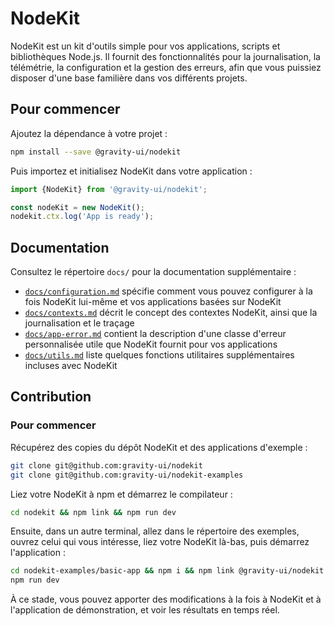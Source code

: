 # NodeKit

NodeKit est un kit d'outils simple pour vos applications, scripts et bibliothèques Node.js. Il fournit des fonctionnalités pour la journalisation, la télémétrie, la configuration et la gestion des erreurs, afin que vous puissiez disposer d'une base familière dans vos différents projets.

## Pour commencer

Ajoutez la dépendance à votre projet :

```bash
npm install --save @gravity-ui/nodekit
```

Puis importez et initialisez NodeKit dans votre application :

```typescript
import {NodeKit} from '@gravity-ui/nodekit';

const nodeKit = new NodeKit();
nodekit.ctx.log('App is ready');
```

## Documentation

Consultez le répertoire `docs/` pour la documentation supplémentaire :

- [`docs/configuration.md`](https://github.com/gravity-ui/nodekit/blob/main/docs/configuration.md) spécifie comment vous pouvez configurer à la fois NodeKit lui-même et vos applications basées sur NodeKit
- [`docs/contexts.md`](https://github.com/gravity-ui/nodekit/blob/main/docs/contexts.md) décrit le concept des contextes NodeKit, ainsi que la journalisation et le traçage
- [`docs/app-error.md`](https://github.com/gravity-ui/nodekit/blob/main/docs/app-error.md) contient la description d'une classe d'erreur personnalisée utile que NodeKit fournit pour vos applications
- [`docs/utils.md`](https://github.com/gravity-ui/nodekit/blob/main/docs/utils.md) liste quelques fonctions utilitaires supplémentaires incluses avec NodeKit

## Contribution

### Pour commencer

Récupérez des copies du dépôt NodeKit et des applications d'exemple :

```bash
git clone git@github.com:gravity-ui/nodekit
git clone git@github.com:gravity-ui/nodekit-examples
```

Liez votre NodeKit à npm et démarrez le compilateur :

```bash
cd nodekit && npm link && npm run dev
```

Ensuite, dans un autre terminal, allez dans le répertoire des exemples, ouvrez celui qui vous intéresse, liez votre NodeKit là-bas, puis démarrez l'application :

```bash
cd nodekit-examples/basic-app && npm i && npm link @gravity-ui/nodekit
npm run dev
```

À ce stade, vous pouvez apporter des modifications à la fois à NodeKit et à l'application de démonstration, et voir les résultats en temps réel.